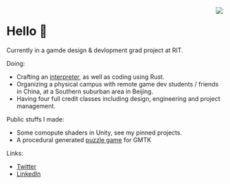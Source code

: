 <img src="https://github-readme-stats.vercel.app/api/top-langs/?username=KHN190&layout=compact" align="right">

# Hello 🌙 

Currently in a gamde design & devlopment grad project at RIT. 

Doing:
- Crafting an [interpreter](https://github.com/KHN190/rlox), as well as coding using Rust.
- Organizing a physical campus with remote game dev students / friends in China, at a Southern suburban area in Beijing.
- Having four full credit classes including design, engineering and project management.

Public stuffs I made:
- Some comopute shaders in Unity, see my pinned projects.
- A procedural generated [puzzle game](https://github.com/KHN190/Mondrian) for GMTK

Links:
- [Twitter](http://twitter.com/knh1901)
- [LinkedIn](https://www.linkedin.com/in/凌霄-余-587483123/)
